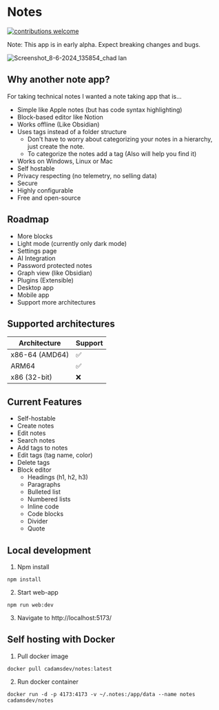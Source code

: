 # Notes
[![contributions welcome](https://img.shields.io/badge/contributions-welcome-brightgreen.svg?style=flat)](https://github.com/cadamsdev/notes/issues)

Note: This app is in early alpha. Expect breaking changes and bugs.

![Screenshot_8-6-2024_135854_chad lan](https://github.com/cadamsdev/notes/assets/12568665/c9797014-a246-4e1a-b9a6-a50f67a16928)

## Why another note app?
For taking technical notes I wanted a note taking app that is...
- Simple like Apple notes (but has code syntax highlighting)
- Block-based editor like Notion
- Works offline (Like Obsidian)
- Uses tags instead of a folder structure
  - Don't have to worry about categorizing your notes in a hierarchy, just create the note.
  - To categorize the notes add a tag (Also will help you find it)
- Works on Windows, Linux or Mac
- Self hostable
- Privacy respecting (no telemetry, no selling data)
- Secure
- Highly configurable
- Free and open-source

## Roadmap
- More blocks
- Light mode (currently only dark mode)
- Settings page
- AI Integration
- Password protected notes
- Graph view (like Obsidian)
- Plugins (Extensible)
- Desktop app
- Mobile app
- Support more architectures

## Supported architectures
| Architecture    | Support |
| -------- | ------- |
| x86-64 (AMD64)  | ✅ |
| ARM64 | ✅ |
| x86 (32-bit) | ❌ |

## Current Features
- Self-hostable
- Create notes
- Edit notes
- Search notes
- Add tags to notes
- Edit tags (tag name, color)
- Delete tags
- Block editor
    - Headings (h1, h2, h3)
    - Paragraphs
    - Bulleted list
    - Numbered lists
    - Inline code 
    - Code blocks
    - Divider
    - Quote

## Local development
1. Npm install
```
npm install
```
2. Start web-app
```
npm run web:dev
```
3. Navigate to http://localhost:5173/

## Self hosting with Docker
1. Pull docker image
```
docker pull cadamsdev/notes:latest
```
2. Run docker container
```
docker run -d -p 4173:4173 -v ~/.notes:/app/data --name notes cadamsdev/notes
```
